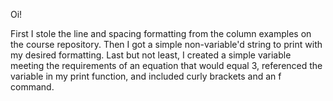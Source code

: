 Oi!

First I stole the line and spacing formatting from the column examples on
the course repository. Then I got a simple non-variable'd string to print with
my desired formatting. Last but not least, I created a simple variable meeting
the requirements of an equation that would equal 3, referenced the variable
in my print function, and included curly brackets and an f command.
